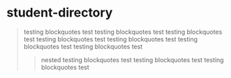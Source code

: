 # student-directory

>testing blockquotes test testing blockquotes test testing blockquotes test testing blockquotes test testing blockquotes test testing blockquotes test testing blockquotes test
>>nested testing blockquotes test testing blockquotes test testing blockquotes test

